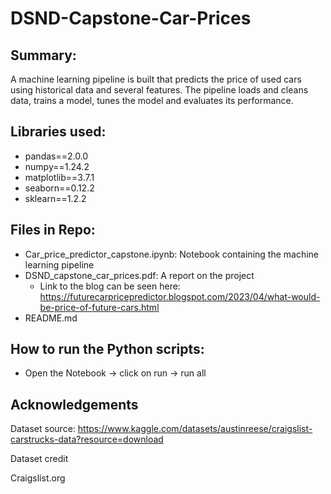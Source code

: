 # DSND-Capstone-Car-Prices

## Summary:
A machine learning pipeline is built that predicts the price of used cars using historical data and several features. The pipeline loads and cleans data, trains a model, tunes the model and evaluates its performance. 

## Libraries used:
- pandas==2.0.0
- numpy==1.24.2 
- matplotlib==3.7.1  
- seaborn==0.12.2 
- sklearn==1.2.2

## Files in Repo:
- Car_price_predictor_capstone.ipynb: Notebook containing the machine learning pipeline
- DSND_capstone_car_prices.pdf: A report on the project
  - Link to the blog can be seen here: https://futurecarpricepredictor.blogspot.com/2023/04/what-would-be-price-of-future-cars.html
- README.md

## How to run the Python scripts:
- Open the Notebook -> click on run -> run all

## Acknowledgements

Dataset source: https://www.kaggle.com/datasets/austinreese/craigslist-carstrucks-data?resource=download

Dataset credit

Craigslist.org
